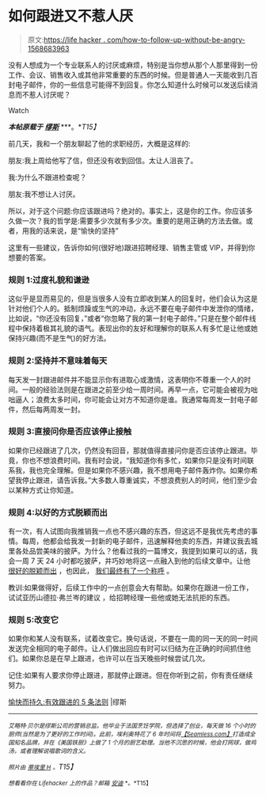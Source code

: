 # 如何跟进又不惹人厌

> 原文:[https://life hacker . com/how-to-follow-up-without-be-angry-1568683963](https://lifehacker.com/how-to-follow-up-without-being-annoying-1568683963)

没有人想成为一个专业联系人的讨厌或麻烦，特别是当你想从那个人那里得到一份工作、会议、销售收入或其他非常重要的东西的时候。但是普通人一天能收到几百封电子邮件，你的一些信息可能得不到回复。你怎么知道什么时候可以发送后续消息而不惹人讨厌呢？

Watch

***本帖原载于*** [***缪斯***](https://www.themuse.com/advice/pleasantly-persistent-5-rules-for-effectively-following-up) ***。**T15】*

前几天，我和一个朋友聊起了他的求职经历，大概是这样的:

朋友:我上周给他写了信，但还没有收到回信。太让人沮丧了。

我:为什么不跟进检查呢？

朋友:我不想让人讨厌。

所以，对于这个问题:你应该跟进吗？绝对的。事实上，这是你的工作。你应该多久做一次？我的哲学是:需要多少次就有多少次。重要的是用正确的方法去做。或者，用我的话来说，是“愉快的坚持”

这里有一些建议，告诉你如何(很好地)跟进招聘经理、销售主管或 VIP，并得到你想要的答案。

### 规则 1:过度礼貌和谦逊

这似乎是显而易见的，但是当很多人没有立即收到某人的回复时，他们会认为这是针对他们个人的。抵制烦躁或生气的冲动，永远不要在电子邮件中发泄你的情绪，比如说，“你还没有回复，”或者“你忽略了我的第一封电子邮件。”只是在整个邮件线程中保持着极其礼貌的语气。表现出你的友好和理解你的联系人有多忙是让他或她保持兴趣(而不是生气)的好方法。

### 规则 2:坚持并不意味着每天

每天发一封跟进邮件并不能显示你有进取心或激情，这表明你不尊重一个人的时间。一般的经验法则是在跟进之前至少给一周时间。再早一点，它可能会被视为咄咄逼人；浪费太多时间，你可能会让对方不知道你是谁。我通常每周发一封电子邮件，然后每两周发一封。

### 规则 3:直接问你是否应该停止接触

如果你已经跟进了几次，仍然没有回音，那就值得直接问你是否应该停止跟进。毕竟，你也不想浪费时间。我有时会说，“我知道你有多忙，如果你只是没有时间联系我，我也完全理解。但是如果你不感兴趣，我不想用电子邮件轰炸你。如果你希望我停止跟进，请告诉我。”大多数人尊重诚实，不想浪费别人的时间，他们至少会以某种方式让你知道。

### 规则 4:以好的方式脱颖而出

有一次，有人试图向我推销我一点也不感兴趣的东西，但这远不是我优先考虑的事情。每周，他都会给我发一封新的电子邮件，迅速解释他卖的东西，并建议我去城里各处品尝美味的披萨。为什么？他看过我的一篇博文，我提到如果可以的话，我会一周 7 天 24 小时都吃披萨，并巧妙地将这一点融入到他的后续文章中。让他 [很好的脱颖而出](http://lifehacker.com/stand-out-by-building-your-strengths-rather-than-fixin-1497830000) ，也因此， [我们最终有了一个称呼](http://www.themuse.com/advice/how-following-up-can-help-you-land-the-job) 。

教训:如果做得好，后续工作中的一点创意会大有帮助。如果你在跟进一份工作，试试亚历山德拉·弗兰岑的建议 ，给招聘经理一些他或她无法抗拒的东西。

### 规则 5:改变它

如果你和某人没有联系，试着改变它。换句话说，不要在一周的同一天的同一时间发送完全相同的电子邮件。让人们做出回应有时可以归结为在正确的时间抓住他们。如果你总是在早上跟进，也许可以在当天晚些时候尝试几次。

记住:如果有人要求你停止跟进，那就停止跟进。但在你听到之前，你有责任继续努力。

[愉快而持久:有效跟进的 5 条法则](https://www.themuse.com/advice/pleasantly-persistent-5-rules-for-effectively-following-up) |缪斯

* * *

<small>*艾略特·贝尔是缪斯公司的营销总监。他毕业于法国烹饪学院，但选择了创业，每天做 16 个小时的厨师(当然是为了更好的工作时间)。此前，埃利奥特花了 6 年时间将*</small>[<small>*【Seamless.com】*</small>](http://www.seamless.com/)<small>*打造成全国知名品牌，并在《美国铁厨》上做了 1 个月的厨艺助理。当他不沉思的时候，他会打网球，做鸡汤，或者理解说唱歌词的含义。*</small>

*<small>照片由</small>* [*<small>蒂埃里 H</small>*](https://www.flickr.com/photos/puyol5/3685691584) *<small>。</small>T15】*

<small>*想看看你在 Lifehacker 上的作品？邮箱*</small> [<small>*安迪*</small>](mailto:andy@lifehacker.com) <small>*。*T15】</small>